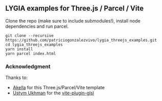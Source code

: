 ## LYGIA examples for Three.js / Parcel / Vite

Clone the repo (make sure to include submodules!), install node dependencies and run parcel. 

```
git clone --recursive https://github.com/patriciogonzalezvivo/lygia_threejs_examples.git
cd lygia_threejs_examples
yarn install
yarn parcel index.html
```

### Acknowledgment 

Thanks to:

- [Akella](https://twitter.com/akella) for this Three.js/Parcel/Vite template
- [Ustym Ukhman](https://github.com/UstymUkhman) for the [vite-plugin-glsl](https://github.com/UstymUkhman/vite-plugin-glsl)